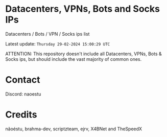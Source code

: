 # Datacenters, VPNs, Bots and Socks IPs
 
Datacenters / Bots / VPN / Socks ips list

Latest update: `Thursday 29-02-2024 15:00:29 UTC` 

ATTENTION: This repository doesn't include all Datacenters, VPNs, Bots & Socks ips, 
but should include the vast majority of common ones.

# Contact
Discord: naoestu

# Credits
nãoéstu, brahma-dev, scriptzteam, ejrv, X4BNet and TheSpeedX

